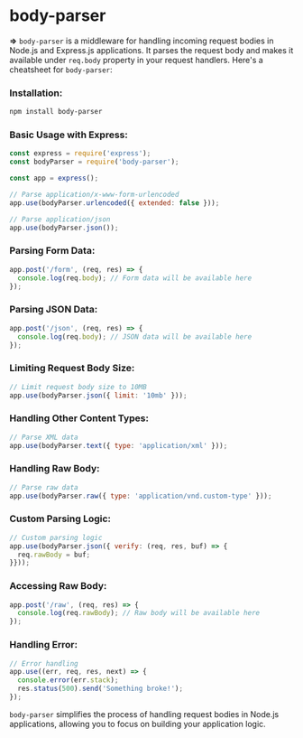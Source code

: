 # body-parser

**=>** `body-parser` is a middleware for handling incoming request bodies in Node.js and Express.js applications. It parses the request body and makes it available under `req.body` property in your request handlers. Here's a cheatsheet for `body-parser`:

### Installation:

```bash
npm install body-parser
```

### Basic Usage with Express:

```javascript
const express = require('express');
const bodyParser = require('body-parser');

const app = express();

// Parse application/x-www-form-urlencoded
app.use(bodyParser.urlencoded({ extended: false }));

// Parse application/json
app.use(bodyParser.json());
```

### Parsing Form Data:

```javascript
app.post('/form', (req, res) => {
  console.log(req.body); // Form data will be available here
});
```

### Parsing JSON Data:

```javascript
app.post('/json', (req, res) => {
  console.log(req.body); // JSON data will be available here
});
```

### Limiting Request Body Size:

```javascript
// Limit request body size to 10MB
app.use(bodyParser.json({ limit: '10mb' }));
```

### Handling Other Content Types:

```javascript
// Parse XML data
app.use(bodyParser.text({ type: 'application/xml' }));
```

### Handling Raw Body:

```javascript
// Parse raw data
app.use(bodyParser.raw({ type: 'application/vnd.custom-type' }));
```

### Custom Parsing Logic:

```javascript
// Custom parsing logic
app.use(bodyParser.json({ verify: (req, res, buf) => {
  req.rawBody = buf;
}}));
```

### Accessing Raw Body:

```javascript
app.post('/raw', (req, res) => {
  console.log(req.rawBody); // Raw body will be available here
});
```

### Handling Error:

```javascript
// Error handling
app.use((err, req, res, next) => {
  console.error(err.stack);
  res.status(500).send('Something broke!');
});
```

`body-parser` simplifies the process of handling request bodies in Node.js applications, allowing you to focus on building your application logic.
